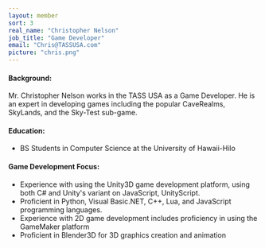 ```yaml
---
layout: member
sort: 3
real_name: "Christopher Nelson"
job_title: "Game Developer"
email: "Chris@TASSUSA.com"
picture: "chris.png"
---
```

#### Background: 
Mr. Christopher Nelson works in the TASS USA as a Game Developer. He is an expert in developing games including the popular CaveRealms, SkyLands, and the Sky-Test sub-game. 

#### Education:
- BS Students in Computer Science at the University of Hawaii-Hilo

#### Game Development Focus:
- Experience with using the Unity3D game development platform, using both C# and Unity's variant on JavaScript, UnityScript.
- Proficient in Python, Visual Basic.NET, C++, Lua, and JavaScript programming languages. 
- Experience with 2D game development includes proficiency in using the GameMaker platform
- Proficient in Blender3D for 3D graphics creation and animation